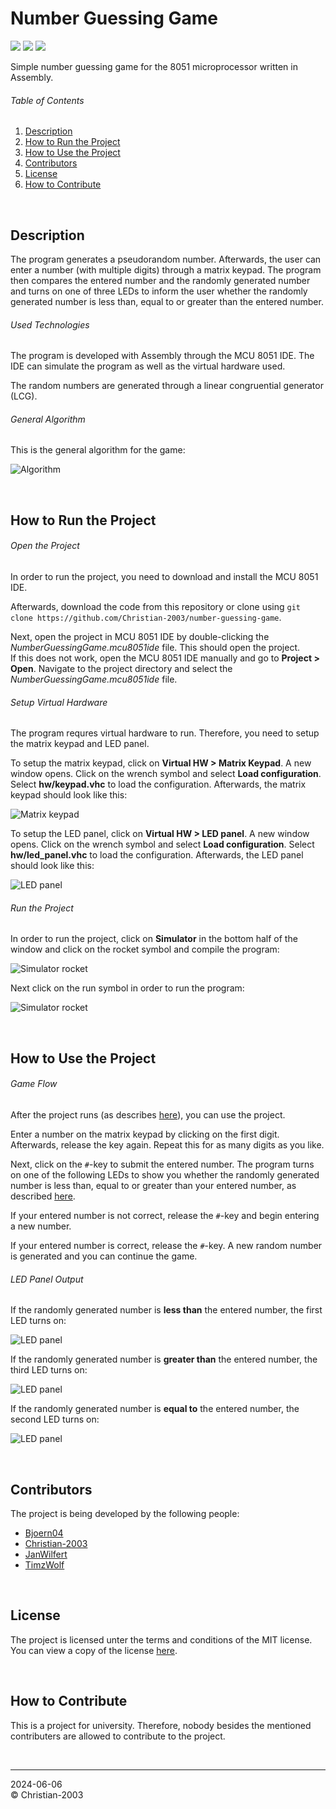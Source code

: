 # Number Guessing Game
![](https://img.shields.io/github/license/Christian-2003/number-guessing-game?color=red)
![](https://img.shields.io/github/issues/Christian-2003/number-guessing-game)
![](https://img.shields.io/github/repo-size/Christian-2003/number-guessing-game)

Simple number guessing game for the 8051 microprocessor written in Assembly.

###### Table of Contents
1. [Description](#description)
2. [How to Run the Project](#how-to-run-the-project)
3. [How to Use the Project](#how-to-use-the-project)
4. [Contributors](#contributors)
5. [License](#license)
6. [How to Contribute](#how-to-contribute)


<br/>

## Description
The program generates a pseudorandom number. Afterwards, the user can enter a number (with multiple digits) through a matrix keypad. The program then compares the entered number and the randomly generated number and turns on one of three LEDs to inform the user whether the randomly generated number is less than, equal to or greater than the entered number.

###### Used Technologies
The program is developed with Assembly through the MCU 8051 IDE. The IDE can simulate the program as well as the virtual hardware used.

The random numbers are generated through a linear congruential generator (LCG).

###### General Algorithm
This is the general algorithm for the game:

![Algorithm](./docs/img/algorithm.png)

<br/>

## How to Run the Project

###### Open the Project
In order to run the project, you need to download and install the MCU 8051 IDE.

Afterwards, download the code from this repository or clone using `git clone https://github.com/Christian-2003/number-guessing-game`.

Next, open the project in MCU 8051 IDE by double-clicking the _NumberGuessingGame.mcu8051ide_ file. This should open the project.  
If this does not work, open the MCU 8051 IDE manually and go to **Project > Open**. Navigate to the project directory and select the _NumberGuessingGame.mcu8051ide_ file.

###### Setup Virtual Hardware
The program requres virtual hardware to run. Therefore, you need to setup the matrix keypad and LED panel.

To setup the matrix keypad, click on **Virtual HW > Matrix Keypad**. A new window opens. Click on the wrench symbol and select **Load configuration**. Select **hw/keypad.vhc** to load the configuration. Afterwards, the matrix keypad should look like this:

![Matrix keypad](./docs/img/matrix_keypad.png)

To setup the LED panel, click on **Virtual HW > LED panel**. A new window opens. Click on the wrench symbol and select **Load configuration**. Select **hw/led_panel.vhc** to load the configuration. Afterwards, the LED panel should look like this:

![LED panel](./docs/img/led_panel.png)

###### Run the Project
In order to run the project, click on **Simulator** in the bottom half of the window and click on the rocket symbol and compile the program:

![Simulator rocket](./docs/img/simulator_rocket.png)

Next click on the run symbol in order to run the program:

![Simulator rocket](./docs/img/simulator_run.png)

<br/>

## How to Use the Project
###### Game Flow
After the project runs (as describes [here](#how-to-run-the-project)), you can use the project.

Enter a number on the matrix keypad by clicking on the first digit. Afterwards, release the key again. Repeat this for as many digits as you like.

Next, click on the `#`-key to submit the entered number. The program turns on one of the following LEDs to show you whether the randomly generated number is less than, equal to or greater than your entered number, as described [here](#led-panel-output).

If your entered number is not correct, release the `#`-key and begin entering a new number.

If your entered number is correct, release the `#`-key. A new random number is generated and you can continue the game.

###### LED Panel Output
If the randomly generated number is **less than** the entered number, the first LED turns on:  

![LED panel](./docs/img/led_panel_less.png)

If the randomly generated number is **greater than** the entered number, the third LED turns on:  

![LED panel](./docs/img/led_panel_greater.png)

If the randomly generated number is **equal to** the entered number, the second LED turns on:  

![LED panel](./docs/img/led_panel_equal.png)

<br/>

## Contributors
The project is being developed by the following people:
* [Bjoern04](https://github.com/Bjoern04)
* [Christian-2003](https://github.com/Christian-2003)
* [JanWilfert](https://github.com/JanWilfert)
* [TimzWolf](https://github.com/TimzWolf)

<br/>

## License
The project is licensed unter the terms and conditions of the MIT license. You can view a copy of the license [here](https://github.com/Christian-2003/number-guessing-game/blob/main/LICENSE.txt).

<br/>

## How to Contribute
This is a project for university. Therefore, nobody besides the mentioned contributers are allowed to contribute to the project.

<br/>

***

2024-06-06  
&copy; Christian-2003